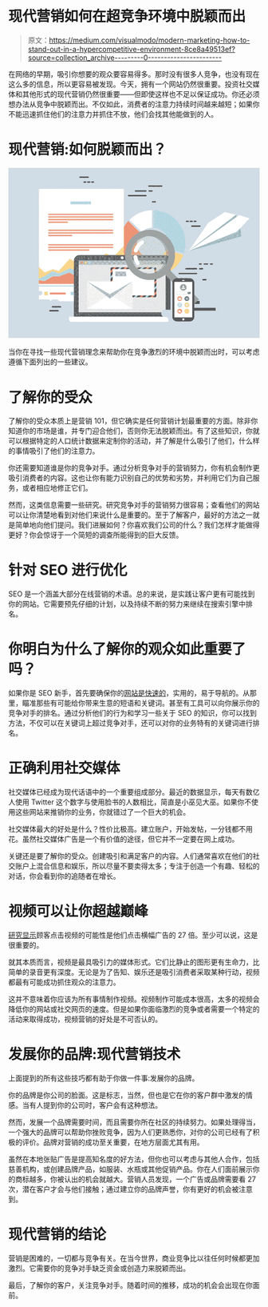 # 现代营销如何在超竞争环境中脱颖而出

> 原文：<https://medium.com/visualmodo/modern-marketing-how-to-stand-out-in-a-hypercompetitive-environment-8ce8a49513ef?source=collection_archive---------0----------------------->

在网络的早期，吸引你想要的观众要容易得多。那时没有很多人竞争，也没有现在这么多的信息，所以更容易被发现。今天，拥有一个网站仍然很重要。投资社交媒体和其他形式的现代营销仍然很重要——但即使这样也不足以保证成功。你还必须想办法从竞争中脱颖而出。不仅如此，消费者的注意力持续时间越来越短；如果你不能迅速抓住他们的注意力并抓住不放，他们会找其他能做到的人。

# 现代营销:如何脱颖而出？

![](img/c9aee0283a5dffd99414d062115b644f.png)

当你在寻找一些现代营销理念来帮助你在竞争激烈的环境中脱颖而出时，可以考虑遵循下面列出的一些建议。

# 了解你的受众

了解你的受众本质上是营销 101，但它确实是任何营销计划最重要的方面。除非你知道你的市场是谁，并专门迎合他们，否则你无法脱颖而出。有了这些知识，你就可以根据特定的人口统计数据来定制你的活动，并了解是什么吸引了他们，什么样的事情吸引了他们的注意力。

你还需要知道谁是你的竞争对手。通过分析竞争对手的营销努力，你有机会制作更吸引消费者的内容。这也让你有能力识别自己的优势和劣势，并利用它们为自己服务，或者相应地修正它们。

然而，这类信息需要一些研究。研究竞争对手的营销努力很容易；查看他们的网站可以让你清楚地看到对他们来说什么是重要的。至于了解客户，最好的方法之一就是简单地向他们提问。我们进展如何？你喜欢我们公司的什么？我们怎样才能做得更好？你会惊讶于一个简短的调查所能得到的巨大反馈。

# 针对 SEO 进行优化

SEO 是一个涵盖大部分在线营销的术语。总的来说，是实践让客户更有可能找到你的网站。它需要预先仔细的计划，以及持续不断的努力来继续在搜索引擎中排名。

# 你明白为什么了解你的观众如此重要了吗？

如果你是 SEO 新手，首先要确保你的[网站是快速的](https://visualmodo.com/6-ways-to-speed-up-your-website/)，实用的，易于导航的。从那里，瞄准那些有可能给你带来生意的短语和关键词。甚至有工具可以向你展示你的竞争对手的排名。通过分析他们的行为和学习一些关于 SEO 的知识，你可以找到方法，不仅可以在关键词上超过竞争对手，还可以对你的业务特有的关键词进行排名。

# 正确利用社交媒体

社交媒体已经成为现代话语中的一个重要组成部分。最近的数据显示，每天有数亿人使用 Twitter 这个数字与使用脸书的人数相比，简直是小巫见大巫。如果你不使用这些网站来推销你的业务，你就错过了一个巨大的机会。

社交媒体最大的好处是什么？性价比极高。建立账户，开始发帖，一分钱都不用花。虽然社交媒体广告是一个有价值的途径，但它并不一定要在网上成功。

关键还是要了解你的受众。创建吸引和满足客户的内容。人们通常喜欢在他们的社交账户上混合信息和娱乐，所以尽量不要卖得太多；专注于创造一个有趣、轻松的对话，你会看到你的追随者在增长。

# 视频可以让你超越巅峰

[研究显示](https://www.churchillstudios.com/5-reasons-to-use-video-testimonials/)顾客点击视频的可能性是他们点击横幅广告的 27 倍。至少可以说，这是很重要的。

就其本质而言，视频是最具吸引力的媒体形式。它们比静止的图形更有生命力，比简单的录音更有深度。无论是为了告知、娱乐还是吸引消费者采取某种行动，视频都最有可能成功抓住观众的注意力。

这并不意味着你应该为所有事情制作视频。视频制作可能成本很高，太多的视频会降低你的网站或社交网页的速度。但是如果你面临激烈的竞争或者需要一个特定的活动来取得成功，视频营销的好处是不可否认的。

# 发展你的品牌:现代营销技术

上面提到的所有这些技巧都有助于你做一件事:发展你的品牌。

你的品牌是你公司的脸面。这是标志，当然，但也是它在你的客户群中激发的情感。当有人提到你的公司时，客户会有这种想法。

然而，发展一个品牌需要时间，而且需要你所在社区的持续努力。如果处理得当，一个强大的品牌可以帮助你挫败竞争，因为人们更熟悉你，对你的公司已经有了积极的评价。品牌对营销的成功至关重要，在地方层面尤其有用。

虽然在本地张贴广告是提高知名度的好方法，但你也可以考虑与其他人合作，包括慈善机构，或创建品牌产品，如服装、水瓶或其他促销产品。你在人们面前展示你的商标越多，你被认出的机会就越大。营销人员发现，一个广告或品牌需要看 27 次，潜在客户才会与他们接触；通过建立你的品牌声誉，你有更好的机会被注意到。

# 现代营销的结论

营销是困难的，一切都与竞争有关。在当今世界，商业竞争比以往任何时候都更加激烈。它需要你的竞争对手缺乏资金或创造力来脱颖而出。

最后，了解你的客户，关注竞争对手。随着时间的推移，成功的机会会出现在你面前。